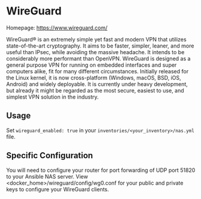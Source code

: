# WireGuard

Homepage: <https://www.wireguard.com/>

WireGuard® is an extremely simple yet fast and modern VPN that utilizes state-of-the-art cryptography. It aims to be faster, simpler, leaner, and more useful than IPsec, while avoiding the massive headache. It intends to be considerably more performant than OpenVPN. WireGuard is designed as a general purpose VPN for running on embedded interfaces and super computers alike, fit for many different circumstances. Initially released for the Linux kernel, it is now cross-platform (Windows, macOS, BSD, iOS, Android) and widely deployable. It is currently under heavy development, but already it might be regarded as the most secure, easiest to use, and simplest VPN solution in the industry.

## Usage

Set `wireguard_enabled: true` in your `inventories/<your_inventory>/nas.yml` file.

## Specific Configuration

You will need to configure your router for port forwarding of UDP port 51820 to your Ansible NAS server. View <docker_home>/wireguard/config/wg0.conf for your public and private keys to configure your WireGuard clients.
